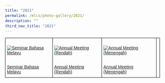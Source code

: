```yaml
---
title: "2021"
permalink: /mlcs/photo-gallery/2021/
description: ""
third_nav_title: "2021"
---
```

<style type="text/css">
.tg  {border-collapse:collapse;border-spacing:0;}
.tg td{border-color:black;border-style:solid;border-width:1px;font-family:Arial, sans-serif;font-size:14px;
  overflow:hidden;padding:10px 5px;word-break:normal;}
.tg th{border-color:black;border-style:solid;border-width:1px;font-family:Arial, sans-serif;font-size:14px;
  font-weight:normal;overflow:hidden;padding:10px 5px;word-break:normal;}
.tg .tg-0lax{text-align:left;vertical-align:top}
</style>
<table class="tg">
<thead>
  <tr>
    <td class="tg-0lax"><p><a href="/mlcs/photo-gallery/2021/ml-seminar"><img src="![](/images/219.jpeg)" alt="Seminar Bahasa Melayu"></a></p><br><a href="/mlcs/photo-gallery/2021/ml-seminar">
Seminar Bahasa Melayu</a></td>
    <td class="tg-0lax"><p><a href="/mlcs/photo-gallery/2021/annual-meeting-rendah"><img src="![](/images/img_0833.jpeg)" alt="Annual Meeting (Rendah)"></a></p><br><a href="/mlcs/photo-gallery/2021/annual-meeting-rendah">Annual Meeting (Rendah)
</a></td>
    <td class="tg-0lax"><p><a href="/mlcs/photo-gallery/2021/annual-meeting-menengah"><img src="![](/images/2%20.png)" alt="Annual Meeting (Menengah)"></a></p><br><a href="/mlcs/photo-gallery/2021/annual-meeting-menengah">Annual Meeting (Menengah)</a></td>
		    <td class="tg-0lax"></td>
			</tr>
</thead>
</table>